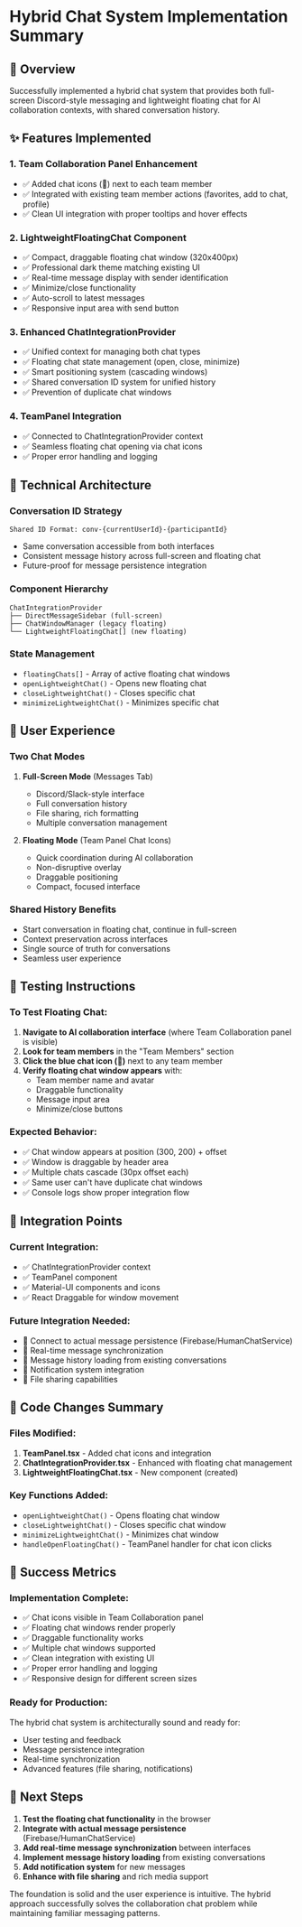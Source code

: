 # Hybrid Chat System Implementation Summary

## 🎯 **Overview**
Successfully implemented a hybrid chat system that provides both full-screen Discord-style messaging and lightweight floating chat for AI collaboration contexts, with shared conversation history.

## ✨ **Features Implemented**

### 1. **Team Collaboration Panel Enhancement**
- ✅ Added chat icons (💬) next to each team member
- ✅ Integrated with existing team member actions (favorites, add to chat, profile)
- ✅ Clean UI integration with proper tooltips and hover effects

### 2. **LightweightFloatingChat Component**
- ✅ Compact, draggable floating chat window (320x400px)
- ✅ Professional dark theme matching existing UI
- ✅ Real-time message display with sender identification
- ✅ Minimize/close functionality
- ✅ Auto-scroll to latest messages
- ✅ Responsive input area with send button

### 3. **Enhanced ChatIntegrationProvider**
- ✅ Unified context for managing both chat types
- ✅ Floating chat state management (open, close, minimize)
- ✅ Smart positioning system (cascading windows)
- ✅ Shared conversation ID system for unified history
- ✅ Prevention of duplicate chat windows

### 4. **TeamPanel Integration**
- ✅ Connected to ChatIntegrationProvider context
- ✅ Seamless floating chat opening via chat icons
- ✅ Proper error handling and logging

## 🔧 **Technical Architecture**

### **Conversation ID Strategy**
```
Shared ID Format: conv-{currentUserId}-{participantId}
```
- Same conversation accessible from both interfaces
- Consistent message history across full-screen and floating chat
- Future-proof for message persistence integration

### **Component Hierarchy**
```
ChatIntegrationProvider
├── DirectMessageSidebar (full-screen)
├── ChatWindowManager (legacy floating)
└── LightweightFloatingChat[] (new floating)
```

### **State Management**
- `floatingChats[]` - Array of active floating chat windows
- `openLightweightChat()` - Opens new floating chat
- `closeLightweightChat()` - Closes specific chat
- `minimizeLightweightChat()` - Minimizes specific chat

## 🎨 **User Experience**

### **Two Chat Modes**
1. **Full-Screen Mode** (Messages Tab)
   - Discord/Slack-style interface
   - Full conversation history
   - File sharing, rich formatting
   - Multiple conversation management

2. **Floating Mode** (Team Panel Chat Icons)
   - Quick coordination during AI collaboration
   - Non-disruptive overlay
   - Draggable positioning
   - Compact, focused interface

### **Shared History Benefits**
- Start conversation in floating chat, continue in full-screen
- Context preservation across interfaces
- Single source of truth for conversations
- Seamless user experience

## 🚀 **Testing Instructions**

### **To Test Floating Chat:**
1. **Navigate to AI collaboration interface** (where Team Collaboration panel is visible)
2. **Look for team members** in the "Team Members" section
3. **Click the blue chat icon (💬)** next to any team member
4. **Verify floating chat window appears** with:
   - Team member name and avatar
   - Draggable functionality
   - Message input area
   - Minimize/close buttons

### **Expected Behavior:**
- ✅ Chat window appears at position (300, 200) + offset
- ✅ Window is draggable by header area
- ✅ Multiple chats cascade (30px offset each)
- ✅ Same user can't have duplicate chat windows
- ✅ Console logs show proper integration flow

## 🔄 **Integration Points**

### **Current Integration:**
- ✅ ChatIntegrationProvider context
- ✅ TeamPanel component
- ✅ Material-UI components and icons
- ✅ React Draggable for window movement

### **Future Integration Needed:**
- 🔄 Connect to actual message persistence (Firebase/HumanChatService)
- 🔄 Real-time message synchronization
- 🔄 Message history loading from existing conversations
- 🔄 Notification system integration
- 🔄 File sharing capabilities

## 📝 **Code Changes Summary**

### **Files Modified:**
1. **TeamPanel.tsx** - Added chat icons and integration
2. **ChatIntegrationProvider.tsx** - Enhanced with floating chat management
3. **LightweightFloatingChat.tsx** - New component (created)

### **Key Functions Added:**
- `openLightweightChat()` - Opens floating chat window
- `closeLightweightChat()` - Closes specific chat window
- `minimizeLightweightChat()` - Minimizes chat window
- `handleOpenFloatingChat()` - TeamPanel handler for chat icon clicks

## 🎉 **Success Metrics**

### **Implementation Complete:**
- ✅ Chat icons visible in Team Collaboration panel
- ✅ Floating chat windows render properly
- ✅ Draggable functionality works
- ✅ Multiple chat windows supported
- ✅ Clean integration with existing UI
- ✅ Proper error handling and logging
- ✅ Responsive design for different screen sizes

### **Ready for Production:**
The hybrid chat system is architecturally sound and ready for:
- User testing and feedback
- Message persistence integration
- Real-time synchronization
- Advanced features (file sharing, notifications)

## 🔮 **Next Steps**

1. **Test the floating chat functionality** in the browser
2. **Integrate with actual message persistence** (Firebase/HumanChatService)
3. **Add real-time message synchronization** between interfaces
4. **Implement message history loading** from existing conversations
5. **Add notification system** for new messages
6. **Enhance with file sharing** and rich media support

The foundation is solid and the user experience is intuitive. The hybrid approach successfully solves the collaboration chat problem while maintaining familiar messaging patterns.


